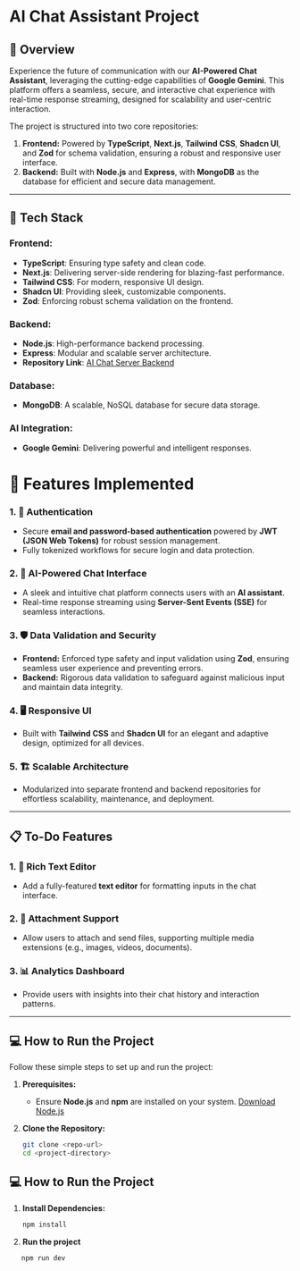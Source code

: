 # AI Chat Assistant Project

## 🌟 Overview

Experience the future of communication with our **AI-Powered Chat Assistant**, leveraging the cutting-edge capabilities of **Google Gemini**. This platform offers a seamless, secure, and interactive chat experience with real-time response streaming, designed for scalability and user-centric interaction.

The project is structured into two core repositories:

1. **Frontend:** Powered by **TypeScript**, **Next.js**, **Tailwind CSS**, **Shadcn UI**, and **Zod** for schema validation, ensuring a robust and responsive user interface.
2. **Backend:** Built with **Node.js** and **Express**, with **MongoDB** as the database for efficient and secure data management.

---

## 🚀 Tech Stack

### **Frontend:**
- **TypeScript**: Ensuring type safety and clean code.
- **Next.js**: Delivering server-side rendering for blazing-fast performance.
- **Tailwind CSS**: For modern, responsive UI design.
- **Shadcn UI**: Providing sleek, customizable components.
- **Zod**: Enforcing robust schema validation on the frontend.

### **Backend:**
- **Node.js**: High-performance backend processing.
- **Express**: Modular and scalable server architecture.
- **Repository Link**: [AI Chat Server Backend](https://github.com/Parashuram-78/ai-chat-server-main)

### **Database:**
- **MongoDB**: A scalable, NoSQL database for secure data storage.

### **AI Integration:**
- **Google Gemini**: Delivering powerful and intelligent responses.



# 🌈 Features Implemented

### 1. 🔐 **Authentication**
- Secure **email and password-based authentication** powered by **JWT (JSON Web Tokens)** for robust session management.
- Fully tokenized workflows for secure login and data protection.

### 2. 🤖 **AI-Powered Chat Interface**
- A sleek and intuitive chat platform connects users with an **AI assistant**.
- Real-time response streaming using **Server-Sent Events (SSE)** for seamless interactions.

### 3. 🛡️ **Data Validation and Security**
- **Frontend:** Enforced type safety and input validation using **Zod**, ensuring seamless user experience and preventing errors.
- **Backend:** Rigorous data validation to safeguard against malicious input and maintain data integrity.

### 4. 🖥️ **Responsive UI**
- Built with **Tailwind CSS** and **Shadcn UI** for an elegant and adaptive design, optimized for all devices.

### 5. 🏗️ **Scalable Architecture**
- Modularized into separate frontend and backend repositories for effortless scalability, maintenance, and deployment.

---

## 📋 To-Do Features

### 1. 📝 **Rich Text Editor**
- Add a fully-featured **text editor** for formatting inputs in the chat interface.

### 2. 📎 **Attachment Support**
- Allow users to attach and send files, supporting multiple media extensions (e.g., images, videos, documents).

### 3. 📊 **Analytics Dashboard**
- Provide users with insights into their chat history and interaction patterns.

---

## 💻 How to Run the Project

Follow these simple steps to set up and run the project:

1. **Prerequisites:**
   - Ensure **Node.js** and **npm** are installed on your system. [Download Node.js](https://nodejs.org/en/download)

2. **Clone the Repository:**
   ```bash
   git clone <repo-url>
   cd <project-directory>

## 💻 How to Run the Project

1. **Install Dependencies:**
   ```bash
   npm install
2. **Run the project**
```bash
   npm run dev


